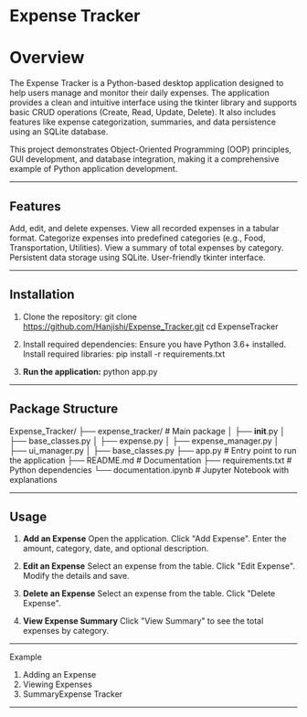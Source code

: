 # Expense Tracker

# Overview

The Expense Tracker is a Python-based desktop application designed to help users manage and monitor their daily expenses. The application provides a clean and intuitive interface using the tkinter library and supports basic CRUD operations (Create, Read, Update, Delete). It also includes features like expense categorization, summaries, and data persistence using an SQLite database.

This project demonstrates Object-Oriented Programming (OOP) principles, GUI development, and database integration, making it a comprehensive example of Python application development.


---

## Features

Add, edit, and delete expenses.
View all recorded expenses in a tabular format.
Categorize expenses into predefined categories (e.g., Food, Transportation, Utilities).
View a summary of total expenses by category.
Persistent data storage using SQLite.
User-friendly tkinter interface.



---

## Installation

1. Clone the repository:
git clone https://github.com/Hanjishi/Expense_Tracker.git
cd ExpenseTracker


2. Install required dependencies:
Ensure you have Python 3.6+ installed.
Install required libraries:
pip install -r requirements.txt



3. **Run the application:**
python app.py




---
## Package Structure 

Expense_Tracker/
├── expense_tracker/       # Main package
│   ├── __init__.py
│   ├── base_classes.py
│   ├── expense.py
│   ├── expense_manager.py
│   ├── ui_manager.py
│   ├── base_classes.py
├── app.py                # Entry point to run the application
├── README.md              # Documentation
├── requirements.txt       # Python dependencies
└── documentation.ipynb    # Jupyter Notebook with explanations


---

## Usage

1. **Add an Expense**
Open the application.
Click "Add Expense".
Enter the amount, category, date, and optional description.


2. **Edit an Expense**
Select an expense from the table.
Click "Edit Expense".
Modify the details and save.

3. **Delete an Expense**
Select an expense from the table.
Click "Delete Expense".

4. **View Expense Summary**
Click "View Summary" to see the total expenses by category.



---

Example

1. Adding an Expense
2. Viewing Expenses
3. SummaryExpense Tracker

---
